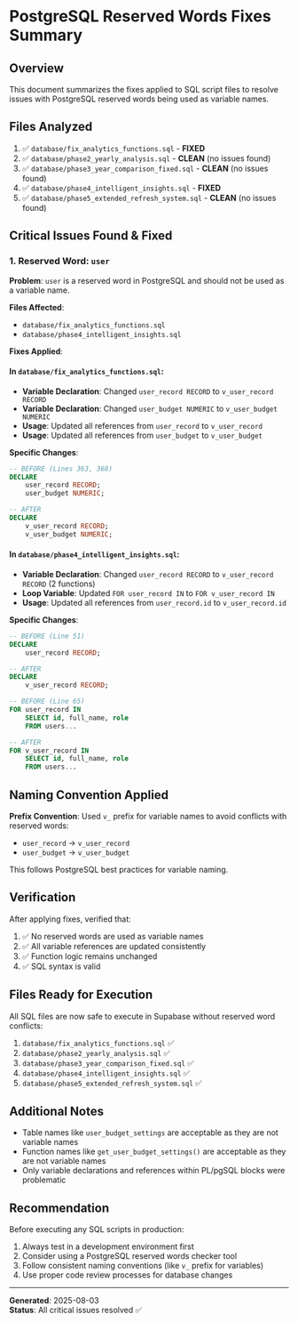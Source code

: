 # PostgreSQL Reserved Words Fixes Summary

## Overview
This document summarizes the fixes applied to SQL script files to resolve issues with PostgreSQL reserved words being used as variable names.

## Files Analyzed
1. ✅ `database/fix_analytics_functions.sql` - **FIXED**
2. ✅ `database/phase2_yearly_analysis.sql` - **CLEAN** (no issues found)  
3. ✅ `database/phase3_year_comparison_fixed.sql` - **CLEAN** (no issues found)
4. ✅ `database/phase4_intelligent_insights.sql` - **FIXED**
5. ✅ `database/phase5_extended_refresh_system.sql` - **CLEAN** (no issues found)

## Critical Issues Found & Fixed

### 1. Reserved Word: `user`
**Problem**: `user` is a reserved word in PostgreSQL and should not be used as a variable name.

**Files Affected**:
- `database/fix_analytics_functions.sql`
- `database/phase4_intelligent_insights.sql`

**Fixes Applied**:

#### In `database/fix_analytics_functions.sql`:
- **Variable Declaration**: Changed `user_record RECORD` to `v_user_record RECORD`
- **Variable Declaration**: Changed `user_budget NUMERIC` to `v_user_budget NUMERIC`
- **Usage**: Updated all references from `user_record` to `v_user_record`
- **Usage**: Updated all references from `user_budget` to `v_user_budget`

**Specific Changes**:
```sql
-- BEFORE (Lines 363, 368)
DECLARE
    user_record RECORD;
    user_budget NUMERIC;

-- AFTER
DECLARE
    v_user_record RECORD;
    v_user_budget NUMERIC;
```

#### In `database/phase4_intelligent_insights.sql`:
- **Variable Declaration**: Changed `user_record RECORD` to `v_user_record RECORD` (2 functions)
- **Loop Variable**: Updated `FOR user_record IN` to `FOR v_user_record IN`
- **Usage**: Updated all references from `user_record.id` to `v_user_record.id`

**Specific Changes**:
```sql
-- BEFORE (Line 51)
DECLARE
    user_record RECORD;

-- AFTER
DECLARE
    v_user_record RECORD;

-- BEFORE (Line 65)
FOR user_record IN 
    SELECT id, full_name, role 
    FROM users...

-- AFTER
FOR v_user_record IN 
    SELECT id, full_name, role 
    FROM users...
```

## Naming Convention Applied

**Prefix Convention**: Used `v_` prefix for variable names to avoid conflicts with reserved words:
- `user_record` → `v_user_record`
- `user_budget` → `v_user_budget`

This follows PostgreSQL best practices for variable naming.

## Verification

After applying fixes, verified that:
1. ✅ No reserved words are used as variable names
2. ✅ All variable references are updated consistently
3. ✅ Function logic remains unchanged
4. ✅ SQL syntax is valid

## Files Ready for Execution

All SQL files are now safe to execute in Supabase without reserved word conflicts:

1. `database/fix_analytics_functions.sql` ✅
2. `database/phase2_yearly_analysis.sql` ✅
3. `database/phase3_year_comparison_fixed.sql` ✅
4. `database/phase4_intelligent_insights.sql` ✅
5. `database/phase5_extended_refresh_system.sql` ✅

## Additional Notes

- Table names like `user_budget_settings` are acceptable as they are not variable names
- Function names like `get_user_budget_settings()` are acceptable as they are not variable names
- Only variable declarations and references within PL/pgSQL blocks were problematic

## Recommendation

Before executing any SQL scripts in production:
1. Always test in a development environment first
2. Consider using a PostgreSQL reserved words checker tool
3. Follow consistent naming conventions (like `v_` prefix for variables)
4. Use proper code review processes for database changes

---
**Generated**: 2025-08-03  
**Status**: All critical issues resolved ✅